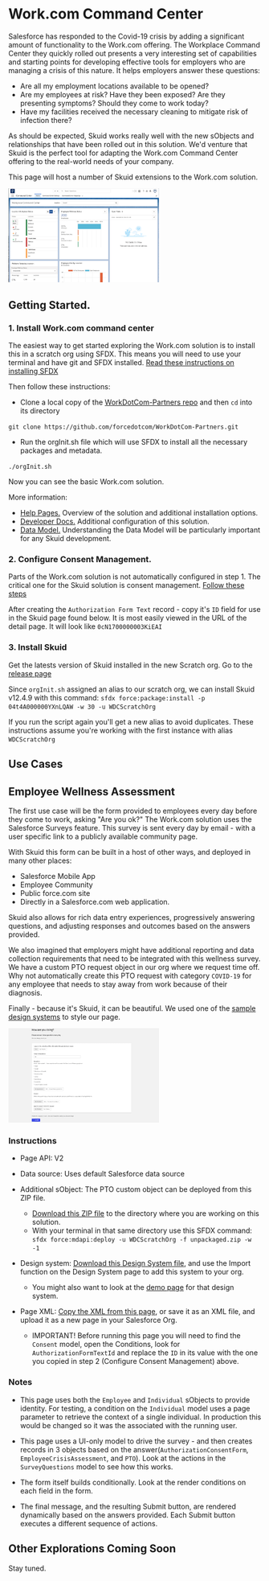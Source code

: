 # Work.com Command Center

Salesforce has responded to the Covid-19 crisis by adding a significant amount of functionality to the Work.com offering.  The Workplace Command Center they quickly rolled out presents a very interesting set of capabilities and starting points for developing effective tools for employers who are managing a crisis of this nature. It helps employers answer these questions: 

- Are all my employment locations available to be opened? 
- Are my employees at risk?  Have they been exposed?  Are they presenting symptoms?  Should they come to work today? 
- Have my facilities received the necessary cleaning to mitigate risk of infection there? 

As should be expected,  Skuid works really well with the new sObjects and relationships that have been rolled out in this solution.  We'd venture that Skuid is the perfect tool for adapting the Work.com Command Center offering to the real-world needs of your company. 

This page will host a number of Skuid extensions to the Work.com solution. 

<img src="WorkDotCom_CommandCenter.png" width="300"></img>

## Getting Started. 
### 1. Install Work.com command center  
The easiest way to get started exploring the Work.com solution is to install this in a scratch org using SFDX.  This means you will need to use your terminal and have git and SFDX installed.  [Read these instructions on installing SFDX](https://trailhead.salesforce.com/en/content/learn/modules/sfdx_app_dev/sfdx_app_dev_setup_dx#Tdxn4tBK-heading7)

Then follow these instructions: 
- Clone a local copy of the [WorkDotCom-Partners repo](https://github.com/forcedotcom/WorkDotCom-Partners) and then `cd` into its directory

 `git clone https://github.com/forcedotcom/WorkDotCom-Partners.git`

- Run the orgInit.sh file which will use SFDX to install all the necessary packages and metadata.   

`./orgInit.sh`

Now you can see the basic Work.com solution. 

More information: 
- [Help Pages.](https://help.salesforce.com/articleView?id=workdotcom.htm&type=5) Overview of the solution and additional installation options. 
- [Developer Docs.](https://developer.salesforce.com/docs/atlas.en-us.workdotcom_dev_guide.meta/workdotcom_dev_guide/wdc_cc_overview.htm) Additional configuration of this solution. 
- [Data Model.](https://developer.salesforce.com/docs/atlas.en-us.workdotcom_dev_guide.meta/workdotcom_dev_guide/wdc_cc_data_model.htm) Understanding the Data Model will be particularly important for any Skuid development. 

### 2.  Configure Consent Management. 
Parts of the Work.com solution is not automatically configured in step 1.  The critical one for the Skuid solution is consent management.  [Follow these steps](https://help.salesforce.com/articleView?id=wcc_setup_configure_consent_management.htm&type=5) 

After creating the `Authorization Form Text` record - copy it's  `ID` field for use in the Skuid page found below.   It is most easily viewed in the URL of the detail page.  It will look like `0cN1700000003KiEAI`

### 3. Install Skuid
Get the latests version of Skuid installed in the new Scratch org.  Go to the [release page](https://Skuid.com/releases)

Since `orgInit.sh` assigned an alias to our scratch org, we can install Skuid v12.4.9 with this command: 
`sfdx force:package:install -p 04t4A000000YXnLQAW -w 30 -u WDCScratchOrg`

If you run the script again you'll get a new alias to avoid duplicates. These instructions assume you're working with the first instance with alias `WDCScratchOrg`

## Use Cases

## Employee Wellness Assessment

The first use case will be the form provided to employees every day before they come to work, asking "Are you ok?"  The Work.com solution uses the Salesforce Surveys feature.  This survey is sent every day by email - with a user specific link to a publicly available community page. 

With Skuid this form can be built in a host of other ways,  and deployed in many other places: 
- Salesforce Mobile App
- Employee Community
- Public force.com site
- Directly in a Salesforce.com web application. 

Skuid also allows for rich data entry experiences,  progressively answering questions,  and adjusting responses and outcomes based on the answers provided.  

We also imagined that employers might have additional reporting and data collection requirements that need to be integrated with this wellness survey.  We have a custom PTO request object in our org where we request time off.  Why not automatically create this PTO request with category `COVID-19` for any employee that needs to stay away from work because of their diagnosis. 

Finally - because it's Skuid, it can be beautiful. We used one of the [sample design systems](https://github.com/skuid/SamplePages/tree/master/Design_Systems) to  style our page.

<img src="WorkDotCom_WellnessForm.png" width="300"></img>

### Instructions
- Page API:  V2
- Data source: Uses default Salesforce data source
- Additional sObject:  The PTO custom object can be deployed from this ZIP file. 
    - [Download this ZIP file](unpackaged.zip) to the directory where you are working on this solution. 
    - With your terminal in that same directory use this SFDX command:  
      `sfdx force:mdapi:deploy -u WDCScratchOrg -f unpackaged.zip -w -1`

- Design system: [Download this Design System file](https://github.com/skuid/SamplePages/blob/master/Design_Systems/Material/Material.designsystem), and use the Import function on the Design System page to add this system to your org.
    - You might also want to look at the [demo page](https://github.com/skuid/SamplePages/blob/master/Design_Systems/Material/Material_DesignSystem_DemoPage.xml) for that design system. 

- Page XML:  [Copy the XML from this page](WellnessForm.xml), or save it as an XML file, and upload it as a new page in your Salesforce Org.  
    - IMPORTANT!  Before running this page you will need to find the `Consent` model,  open the Conditions,  look for `AuthorizationFormTextId` and replace the `ID` in its value with the one you copied in step 2 (Configure Consent Management) above. 


### Notes
- This page uses both the `Employee` and `Individual` sObjects to provide identity.  For testing, a condition on the `Individual` model uses a page parameter to retrieve the context of a single individual.  In production this would be changed so it was the associated with the running user. 

- This page uses a UI-only model to drive the survey - and then creates records in 3 objects based on the answer(`AuthorizationConsentForm`, `EmployeeCrisisAssessment`, and `PTO`). Look at the actions in the `SurveyQuestions` model to see how this works.  

- The form itself builds conditionally.  Look at the render conditions on each field in the form. 

- The final message, and the resulting Submit button, are rendered dynamically based on the answers provided.  Each Submit button executes a different sequence of actions. 


## Other Explorations Coming Soon
Stay tuned. 
